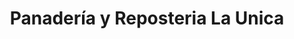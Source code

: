---
title: "Panadería y Reposteria La Unica"
url: /ulloa/panaderia-y-reposteria-la-unica/
shop: Bäckerei
---
